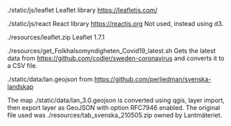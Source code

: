 
./static/js/leaflet
Leaflet library https://leafletjs.com/

./static/js/react React library https://reactjs.org
Not used, instead using d3.

./resources/leaflet.zip
Leaflet 1.7.1

./resources/get_Folkhalsomyndigheten_Covid19_latest.sh
Gets the latest data from https://github.com/codler/sweden-coronavirus and
converts it to a CSV file.

./static/data/lan.geojson
from https://github.com/perliedman/svenska-landskap

The map ./static/data/lan_3.0.geojson is converted using qgis, layer import,
then export layer as GeoJSON with option RFC7946 enabled. The original file
used was ./resources/tab_svenska_210505.zip owned by Lantmäteriet.

